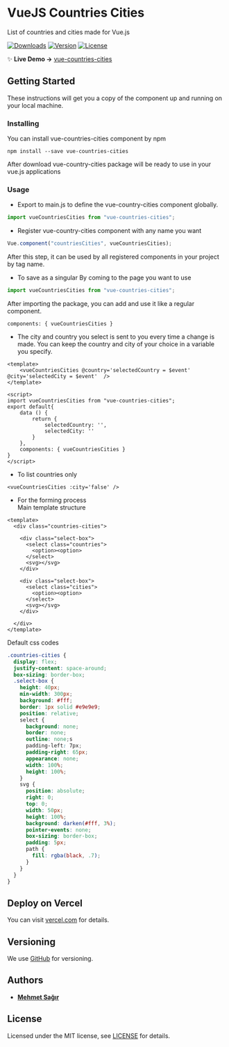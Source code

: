 # VueJS Countries Cities

List of countries and cities made for Vue.js <br>

<p>
  <a href="https://www.npmjs.com/package/vue-countries-cities"><img src="https://img.shields.io/npm/dm/vue-countries-cities.svg?sanitize=true" alt="Downloads"></a>
  <a href="https://www.npmjs.com/package/vue-countries-cities"><img src="https://img.shields.io/npm/v/vue-countries-cities.svg?sanitize=true" alt="Version"></a>
  <a href="https://www.npmjs.com/package/vue-countries-cities"><img src="https://img.shields.io/npm/l/vue-countries-cities.svg?sanitize=true" alt="License"></a>
</p>

✨ **Live Demo ->** [vue-countries-cities](https://vue-countries-cities.vercel.app/)

## Getting Started
These instructions will get you a copy of the component up and running on your local machine.

### Installing

You can install vue-countries-cities component by npm

```shell
npm install --save vue-countries-cities
```

After download vue-country-cities package will be ready to use in your vue.js applications

### Usage

- Export to main.js to define the vue-country-cities component globally.

```js
import vueCountriesCities from "vue-countries-cities";
```

- Register vue-country-cities component with any name you want

```js
Vue.component("countriesCities", vueCountriesCities);
```
After this step, it can be used by all registered components in your project by tag name.

- To save as a singular
By coming to the page you want to use
```js
import vueCountriesCities from "vue-countries-cities";
``` 
After importing the package, you can add and use it like a regular component.
```vue
components: { vueCountriesCities }
``` 
- The city and country you select is sent to you every time a change is made.
You can keep the country and city of your choice in a variable you specify.
```vue
<template>
    <vueCountriesCities @country='selectedCountry = $event' @city='selectedCity = $event'  />
</template>

<script>
import vueCountriesCities from "vue-countries-cities";
export default{
    data () {
        return {
            selectedCountry: '',
            selectedCity: ''
        }
    },
    components: { vueCountriesCities }
}
</script>
```
- To list countries only
```vue
<vueCountriesCities :city='false' />
```

- For the forming process <br/>
Main template structure 
```vue
<template>
  <div class="countries-cities">
  
    <div class="select-box">
      <select class="countries">
        <option><option>
      </select>
      <svg></svg>
    </div>

    <div class="select-box">
      <select class="cities">
        <option><option>
      </select>
      <svg></svg>
    </div>
  
  </div>
</template>
```
Default css codes
```scss
.countries-cities {
  display: flex;
  justify-content: space-around;
  box-sizing: border-box;
  .select-box {
    height: 40px;
    min-width: 300px;
    background: #fff;
    border: 1px solid #e9e9e9;
    position: relative;
    select {
      background: none;
      border: none;
      outline: none;s
      padding-left: 7px;
      padding-right: 65px;
      appearance: none;
      width: 100%;
      height: 100%;
    }
    svg {
      position: absolute;
      right: 0;
      top: 0;
      width: 50px;
      height: 100%;
      background: darken(#fff, 3%);
      pointer-events: none;
      box-sizing: border-box;
      padding: 5px;
      path {
        fill: rgba(black, .7);
      }
    }
  }
}
```

## Deploy on Vercel
You can visit [vercel.com](https://vercel.com/) for details.

## Versioning

We use [GitHub](https://github.com/mehmetsagir/vue-countries-cities) for versioning.

## Authors

- **[Mehmet Sağır](https://github.com/mehmetsagir)**

## License

Licensed under the MIT license, see [LICENSE](https://github.com/mehmetsagir/vue-countries-cities/blob/master/LICENSE) for details.
